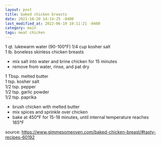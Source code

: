 ```yaml
---
layout: post
title: baked chicken breasts
date: 2021-10-20 14:14:25 -0400
last_modified_at: 2022-06-19 10:11:21 -0400
category: main
tags: meat chicken
---
```


1 qt. lukewarm water (90-100°F)
1/4 cup kosher salt  
1 lb. boneless skinless chicken breasts  
* mix salt into water and brine chicken for 15 minutes
* remove from water, rinse, and pat dry

1 Tbsp. melted butter  
1 tsp. kosher salt  
1/2 tsp. pepper  
1/2 tsp. garlic powder  
1/2 tsp. paprika  
* brush chicken with melted butter
* mix spices and sprinkle over chicken
* bake at 450°F for 15-18 minutes, until internal temperature reaches 165°F

source: <https://www.gimmesomeoven.com/baked-chicken-breast/#tasty-recipes-60192>
